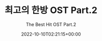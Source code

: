 ---
title: "최고의 한방 OST Part.2"
subtitle: "The Best Hit OST Part.2"
description: "OST"
icon: "library_music"
weight: 6200000000
date: 2022-10-10T02:21:15+00:00
lastmod: 2022-10-10T02:21:15+00:00
draft: false
images: []
---